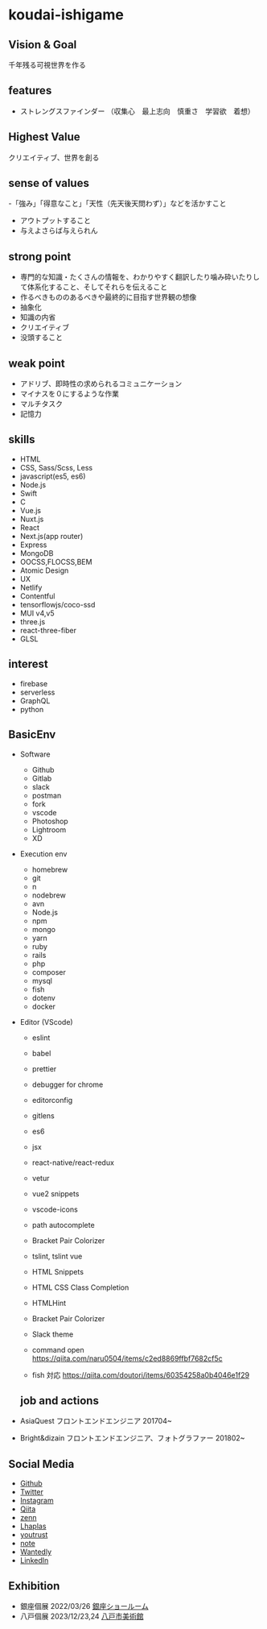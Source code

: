 # koudai-ishigame

## Vision & Goal

千年残る可視世界を作る

## features

- ストレングスファインダー （収集心　最上志向　慎重さ　学習欲　着想）

## Highest Value

クリエイティブ、世界を創る

## sense of values

-「強み」「得意なこと」「天性（先天後天問わず）」などを活かすこと

- アウトプットすること
- 与えよさらば与えられん

## strong point

- 専門的な知識・たくさんの情報を、わかりやすく翻訳したり噛み砕いたりして体系化すること、そしてそれらを伝えること
- 作るべきもののあるべきや最終的に目指す世界観の想像
- 抽象化
- 知識の内省
- クリエイティブ
- 没頭すること

## weak point

- アドリブ、即時性の求められるコミュニケーション
- マイナスを０にするような作業
- マルチタスク
- 記憶力

## skills

- HTML
- CSS, Sass/Scss, Less
- javascript(es5, es6)
- Node.js
- Swift
- C
- Vue.js
- Nuxt.js
- React
- Next.js(app router)
- Express
- MongoDB
- OOCSS,FLOCSS,BEM
- Atomic Design
- UX
- Netlify
- Contentful
- tensorflowjs/coco-ssd
- MUI v4,v5
- three.js
- react-three-fiber
- GLSL


## interest

- firebase
- serverless
- GraphQL
- python

## BasicEnv

- Software

  - Github
  - Gitlab
  - slack
  - postman
  - fork
  - vscode
  - Photoshop
  - Lightroom
  - XD

- Execution env

  - homebrew
  - git
  - n
  - nodebrew
  - avn
  - Node.js
  - npm
  - mongo
  - yarn
  - ruby
  - rails
  - php
  - composer
  - mysql
  - fish
  - dotenv
  - docker

- Editor (VScode)

  - eslint
  - babel
  - prettier
  - debugger for chrome
  - editorconfig
  - gitlens
  - es6
  - jsx
  - react-native/react-redux
  - vetur
  - vue2 snippets
  - vscode-icons
  - path autocomplete
  - Bracket Pair Colorizer
  - tslint, tslint vue
  - HTML Snippets
  - HTML CSS Class Completion
  - HTMLHint
  - Bracket Pair Colorizer
  - Slack theme

  - command open https://qiita.com/naru0504/items/c2ed8869ffbf7682cf5c
  - fish 対応 https://qiita.com/doutori/items/60354258a0b4046e1f29

  ## job and actions

- AsiaQuest フロントエンドエンジニア 201704~
- Bright&dizain フロントエンドエンジニア、フォトグラファー 201802~

## Social Media

- [Github](https://github.com/isihigameKoudai)
- [Twitter](https://twitter.com/kamepon_fe)
- [Instagram](https://www.instagram.com/works.koudai_ishigame/)
- [Qiita](https://qiita.com/isihigameKoudai)
- [zenn](https://zenn.dev/koudaiishigame)
- [Lhaplas](https://lapras.com/public/C1OKAQX)
- [youtrust](https://youtrust.jp/users/321fe475a7e728e69b2e3891f2c1f691)
- [note](https://note.com/ishigamekoudai)
- [Wantedly](https://www.wantedly.com/id/koudai_ishigame)
- [LinkedIn](https://www.linkedin.com/in/%E5%BA%83%E5%A4%A7-%E7%9F%B3%E4%BA%80-606b7b254/)

## Exhibition
- 銀座個展 2022/03/26 [銀座ショールーム](https://www.hometopia.jp/branch/ginza/)
- 八戸個展 2023/12/23,24 [八戸市美術館](https://www.instagram.com/p/C1N9ZKKyLSU/?img_index=3)

